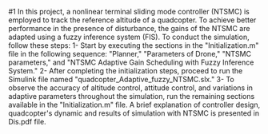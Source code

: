 #1 In this project, a nonlinear terminal sliding mode controller (NTSMC) is employed to track the reference altitude of a quadcopter. To achieve better performance in the presence  of disturbance, the gains of the NTSMC are adapted using a fuzzy inference system (FIS).
To conduct the simulation, follow these steps:
    1- Start by executing the sections in the "Initialization.m" file in the following sequence: "Planner," "Parameters of Drone," "NTSMC parameters," and "NTSMC Adaptive Gain Scheduling with Fuzzy Inference System."
    2- After completing the initialization steps, proceed to run the Simulink file named "quadcopter_Adaptive_fuzzy_NTSMC.slx."
    3- To observe the accuracy of altitude control, attitude control, and variations in adaptive parameters throughout the simulation, run the remaining sections available in the "Initialization.m" file.
A brief explanation of controller design, quadcopter's dynamic and results of simulation with NTSMC is presented in Dis.pdf file.
